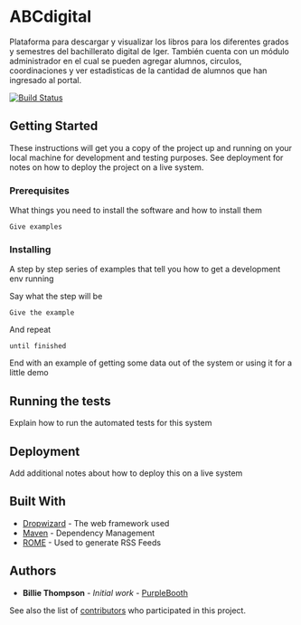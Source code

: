 # ABCdigital

Plataforma para descargar y visualizar los libros para los diferentes grados y semestres del bachillerato digital de Iger. También cuenta con un módulo administrador en el cual se pueden agregar alumnos, circulos, coordinaciones y ver estadisticas de la cantidad de alumnos que han ingresado al portal.

[![Build Status](https://travis-ci.org/tru17189/Ingeneria-de-Software-2-.svg?branch=master)](https://travis-ci.org/tru17189/Ingeneria-de-Software-2-)



## Getting Started

These instructions will get you a copy of the project up and running on your local machine for development and testing purposes. See deployment for notes on how to deploy the project on a live system.

### Prerequisites

What things you need to install the software and how to install them

```
Give examples
```

### Installing

A step by step series of examples that tell you how to get a development env running

Say what the step will be

```
Give the example
```

And repeat

```
until finished
```

End with an example of getting some data out of the system or using it for a little demo

## Running the tests

Explain how to run the automated tests for this system


## Deployment

Add additional notes about how to deploy this on a live system

## Built With

* [Dropwizard](http://www.dropwizard.io/1.0.2/docs/) - The web framework used
* [Maven](https://maven.apache.org/) - Dependency Management
* [ROME](https://rometools.github.io/rome/) - Used to generate RSS Feeds
 

## Authors

* **Billie Thompson** - *Initial work* - [PurpleBooth](https://github.com/PurpleBooth)

See also the list of [contributors](https://github.com/your/project/contributors) who participated in this project.
